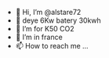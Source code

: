 - 👋 Hi, I’m @alstare72
- 👀 deye 6Kw batery 30kwh 
- 🌱 I’m for K50 CO2 
- 💞️ I’m in france
- 📫 How to reach me ...

<!---
alstare72/alstare72 is a ✨ special ✨ repository because its `README.md` (this file) appears on your GitHub profile.
You can click the Preview link to take a look at your changes.
--->

